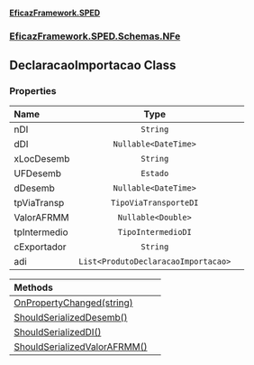 #### [EficazFramework.SPED](EficazFrameworkSPED.md 'EficazFramework SPED')
### [EficazFramework.SPED.Schemas.NFe](EficazFramework.SPED.Schemas.NFe.md 'EficazFramework.SPED.Schemas.NFe')

## DeclaracaoImportacao Class
### Properties

| Name | Type | |
| :--- | :---: | :--- |
| nDI | `String` |  |
| dDI | `Nullable<DateTime>` |  |
| xLocDesemb | `String` |  |
| UFDesemb | `Estado` |  |
| dDesemb | `Nullable<DateTime>` |  |
| tpViaTransp | `TipoViaTransporteDI` |  |
| ValorAFRMM | `Nullable<Double>` |  |
| tpIntermedio | `TipoIntermedioDI` |  |
| cExportador | `String` |  |
| adi | `List<ProdutoDeclaracaoImportacao>` |  |

| Methods | |
| :--- | :--- |
| [OnPropertyChanged(string)](EficazFramework.SPED.Schemas.NFe/DeclaracaoImportacao/OnPropertyChanged(string).md 'EficazFramework.SPED.Schemas.NFe.DeclaracaoImportacao.OnPropertyChanged(string)') | |
| [ShouldSerializedDesemb()](EficazFramework.SPED.Schemas.NFe/DeclaracaoImportacao/ShouldSerializedDesemb().md 'EficazFramework.SPED.Schemas.NFe.DeclaracaoImportacao.ShouldSerializedDesemb()') | |
| [ShouldSerializedDI()](EficazFramework.SPED.Schemas.NFe/DeclaracaoImportacao/ShouldSerializedDI().md 'EficazFramework.SPED.Schemas.NFe.DeclaracaoImportacao.ShouldSerializedDI()') | |
| [ShouldSerializedValorAFRMM()](EficazFramework.SPED.Schemas.NFe/DeclaracaoImportacao/ShouldSerializedValorAFRMM().md 'EficazFramework.SPED.Schemas.NFe.DeclaracaoImportacao.ShouldSerializedValorAFRMM()') | |
